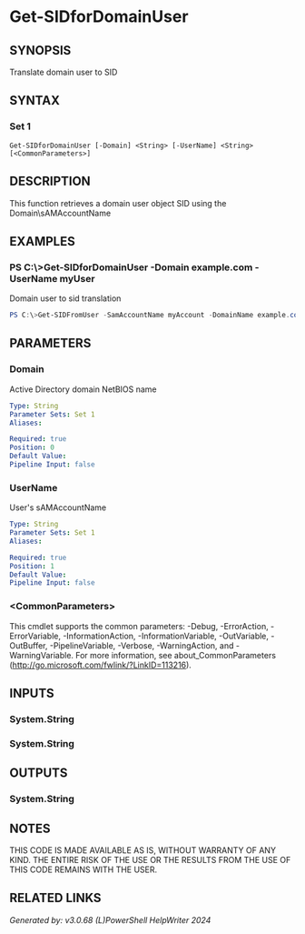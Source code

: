 ﻿# Get-SIDforDomainUser

## SYNOPSIS
Translate domain user to SID

## SYNTAX

### Set 1
```
Get-SIDforDomainUser [-Domain] <String> [-UserName] <String> [<CommonParameters>]
```

## DESCRIPTION
This function retrieves a domain user object SID using the Domain\\sAMAccountName

## EXAMPLES

### PS C:\\\>Get-SIDforDomainUser -Domain example.com -UserName myUser
Domain user to sid translation
```powershell
PS C:\>Get-SIDFromUser -SamAccountName myAccount -DomainName example.com
```

## PARAMETERS

### Domain
Active Directory domain NetBIOS name

```yaml
Type: String
Parameter Sets: Set 1
Aliases: 

Required: true
Position: 0
Default Value: 
Pipeline Input: false
```

### UserName
User's sAMAccountName

```yaml
Type: String
Parameter Sets: Set 1
Aliases: 

Required: true
Position: 1
Default Value: 
Pipeline Input: false
```

### \<CommonParameters\>
This cmdlet supports the common parameters: -Debug, -ErrorAction, -ErrorVariable, -InformationAction, -InformationVariable, -OutVariable, -OutBuffer, -PipelineVariable, -Verbose, -WarningAction, and -WarningVariable. For more information, see about_CommonParameters (http://go.microsoft.com/fwlink/?LinkID=113216).

## INPUTS

### System.String


### System.String


## OUTPUTS

### System.String


## NOTES

THIS CODE IS MADE AVAILABLE AS IS, WITHOUT WARRANTY OF ANY KIND. THE ENTIRE RISK OF THE USE OR THE RESULTS FROM THE USE OF THIS CODE REMAINS WITH THE USER.

## RELATED LINKS


*Generated by: v3.0.68 (L)PowerShell HelpWriter 2024*
